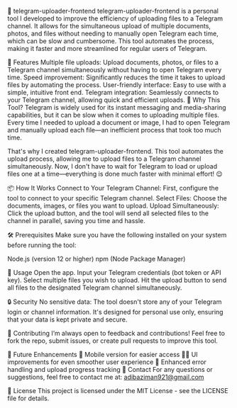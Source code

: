 📂 telegram-uploader-frontend
telegram-uploader-frontend is a personal tool I developed to improve the efficiency of uploading files to a Telegram channel. It allows for the simultaneous upload of multiple documents, photos, and files without needing to manually open Telegram each time, which can be slow and cumbersome. This tool automates the process, making it faster and more streamlined for regular users of Telegram.

🔧 Features
Multiple file uploads: Upload documents, photos, or files to a Telegram channel simultaneously without having to open Telegram every time.
Speed improvement: Significantly reduces the time it takes to upload files by automating the process.
User-friendly interface: Easy to use with a simple, intuitive front end.
Telegram integration: Seamlessly connects to your Telegram channel, allowing quick and efficient uploads.
🚀 Why This Tool?
Telegram is widely used for its instant messaging and media-sharing capabilities, but it can be slow when it comes to uploading multiple files. Every time I needed to upload a document or image, I had to open Telegram and manually upload each file—an inefficient process that took too much time.

That's why I created telegram-uploader-frontend. This tool automates the upload process, allowing me to upload files to a Telegram channel simultaneously. Now, I don't have to wait for Telegram to load or upload files one at a time—everything is done much faster with minimal effort! 😌

📦 How It Works
Connect to Your Telegram Channel: First, configure the tool to connect to your specific Telegram channel.
Select Files: Choose the documents, images, or files you want to upload.
Upload Simultaneously: Click the upload button, and the tool will send all selected files to the channel in parallel, saving you time and hassle.

🛠️ Prerequisites
Make sure you have the following installed on your system before running the tool:

Node.js (version 12 or higher)
npm (Node Package Manager)

🤖 Usage
Open the app.
Input your Telegram credentials (bot token or API key).
Select multiple files you wish to upload.
Hit the upload button to send all files to the designated Telegram channel simultaneously.

🔒 Security
No sensitive data: The tool doesn't store any of your Telegram login or channel information. It's designed for personal use only, ensuring that your data is kept private and secure.

🤝 Contributing
I’m always open to feedback and contributions! Feel free to fork the repo, submit issues, or create pull requests to improve this tool.

📢 Future Enhancements
📱 Mobile version for easier access
🧑‍💻 UI improvements for even smoother user experience
🚀 Enhanced error handling and upload progress tracking
🎯 Contact
For any questions or suggestions, feel free to contact me at: adibaziman921@gmail.com

📝 License
This project is licensed under the MIT License - see the LICENSE file for details.

